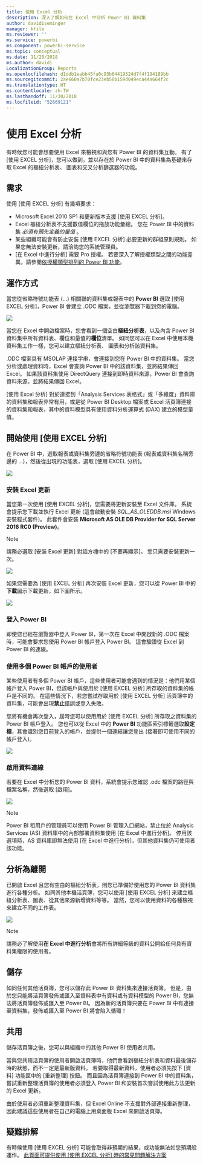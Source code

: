 ```yaml
---
title: 使用 Excel 分析
description: 深入了解如何在 Excel 中分析 Power BI 資料集
author: davidiseminger
manager: kfile
ms.reviewer: ''
ms.service: powerbi
ms.component: powerbi-service
ms.topic: conceptual
ms.date: 11/28/2018
ms.author: davidi
LocalizationGroup: Reports
ms.openlocfilehash: d1ddb1eabb45fa0c93b04419524d7f4f194189bb
ms.sourcegitcommit: 2ae660a7b70fce23eb58b159d049eca44a664f2c
ms.translationtype: HT
ms.contentlocale: zh-TW
ms.lasthandoff: 11/30/2018
ms.locfileid: "52669121"
---
```

# <a name="analyze-in-excel"></a>使用 Excel 分析
有時候您可能會想要使用 Excel 來檢視和與您有 Power BI 的資料集互動。 有了 [使用 EXCEL 分析]，您可以做到，並以存在於 Power BI 中的資料集為基礎來存取 Excel 的樞紐分析表、 圖表和交叉分析篩選器的功能。

## <a name="requirements"></a>需求
使用 [使用 EXCEL 分析] 有幾項要求：

* Microsoft Excel 2010 SP1 和更新版本支援 [使用 EXCEL 分析]。
* Excel 樞紐分析表不支援數值欄位的拖放功能彙總。 您在 Power BI 中的資料集 *必須有預先定義的量值* 。
* 某些組織可能會有防止安裝 [使用 EXCEL 分析] 必要更新的群組原則規則。 如果您無法安裝更新，請洽詢您的系統管理員。
* [在 Excel 中進行分析] 需要 Pro 授權。 若要深入了解授權類型之間的功能差異，請參閱[依授權類型排列的 Power BI 功能](service-features-license-type.md)。 

## <a name="how-does-it-work"></a>運作方式
當您從省略符號功能表 (...) 相關聯的資料集或報表中的 **Power BI** 選取 [使用 EXCEL 分析]，Power BI 會建立 .ODC 檔案，並從瀏覽器下載到您的電腦。

![](media/service-analyze-in-excel/power-bi-analyze-in-excel.png)

當您在 Excel 中開啟檔案時，您會看到一個空白**樞紐分析表**，以及內含 Power BI 資料集中所有資料表、欄位和量值的**欄位**清單。 如同您可以在 Excel 中使用本機資料集工作一樣，您可以建立樞紐分析表、 圖表和分析該資料集。

.ODC 檔案具有 MSOLAP 連接字串，會連接到您在 Power BI 中的資料集。 當您分析或處理資料時，Excel 會查詢 Power BI 中的該資料集，並將結果傳回 Excel。 如果該資料集使用 DirectQuery 連接到即時資料來源，Power BI 會查詢資料來源，並將結果傳回 Excel。

[使用 Excel 分析] 對於連接到「Analysis Services 表格式」或「多維度」資料庫的資料集和報表非常有用，或是從 Power BI Desktop 檔案或 Excel 活頁簿連接的資料集和報表，其中的資料模型具有使用資料分析運算式 (DAX) 建立的模型量值。

## <a name="get-started-with-analyze-in-excel"></a>開始使用 [使用 EXCEL 分析]
在 Power BI 中，選取報表或資料集旁邊的省略符號功能表 (報表或資料集名稱旁邊的 …)，然後從出現的功能表，選取 [使用 EXCEL 分析]。

![](media/service-analyze-in-excel/power-bi-analyze-menu.png)

### <a name="install-excel-updates"></a>安裝 Excel 更新
當您第一次使用 [使用 EXCEL 分析]，您需要將更新安裝至 Excel 文件庫。 系統會提示您下載並執行 Excel 更新 (這會啟動安裝 *SQL_AS_OLEDDB.msi* Windows 安裝程式套件)。 此套件會安裝 **Microsoft AS OLE DB Provider for SQL Server 2016 RC0 (Preview)**。

> [!NOTE]
> 請務必選取 [安裝 Excel 更新] 對話方塊中的 [不要再顯示]。 您只需要安裝更新一次。
> 
> 

![](media/service-analyze-in-excel/pbi_anlz_excel_dontshow.png)

如果您需要為 [使用 EXCEL 分析] 再次安裝 Excel 更新，您可以從 Power BI 中的**下載**圖示下載更新，如下圖所示。

![](media/service-analyze-in-excel/pbi_anlz_excel_download_again.png)

### <a name="sign-in-to-power-bi"></a>登入 Power BI
即使您已經在瀏覽器中登入 Power BI，第一次在 Excel 中開啟新的 .ODC 檔案時，可能會要求您使用 Power BI 帳戶登入 Power BI。 這會驗證從 Excel 到 Power BI 的連線。

### <a name="users-with-multiple-power-bi-accounts"></a>使用多個 Power BI 帳戶的使用者
某些使用者有多個 Power BI 帳戶，這些使用者可能會遇到的情況是：他們用某個帳戶登入 Power BI，但該帳戶與使用於 [使用 EXCEL 分析] 所存取的資料集的帳戶是不同的。 在這些情況下，若您嘗試存取用於 [使用 EXCEL 分析] 活頁簿中的資料集，可能會出現**禁止**錯誤或登入失敗。

您將有機會再次登入，屆時您可以使用用於 [使用 EXCEL 分析] 所存取之資料集的 Power BI 帳戶登入。 您也可以從 Excel 中的 **Power BI** 功能區索引標籤選取**設定檔**，其會識別您目前登入的帳戶，並提供一個連結讓您登出 (接著即可使用不同的帳戶登入)。

![](media/service-analyze-in-excel/pbi_anlz_excel_profile.png)

### <a name="enable-data-connections"></a>啟用資料連線
若要在 Excel 中分析您的 Power BI 資料，系統會提示您確認 .odc 檔案的路徑與檔案名稱，然後選取 [啟用]。

![](media/service-analyze-in-excel/pbi_anlz_excel_enable.png)

> [!NOTE]
> Power BI 租用戶的管理員可以使用 Power BI 管理入口網站，禁止位於 Analysis Services (AS) 資料庫中的內部部署資料集使用 [在 Excel 中進行分析]。 停用該選項時，AS 資料庫即無法使用 [在 Excel 中進行分析]，但其他資料集仍可使用者該功能。
> 
> 

## <a name="analyze-away"></a>分析為離開
已開啟 Excel 且您有空白的樞紐分析表，則您已準備好使用您的 Power BI 資料集進行各種分析。 如同其他本機活頁簿，您可以使用 [使用 EXCEL 分析] 來建立樞紐分析表、圖表、從其他來源新增資料等等。 當然，您可以使用資料的各種檢視來建立不同的工作表。

![](media/service-analyze-in-excel/pbi_anlz_excel_chart.png)

> [!NOTE]
> 請務必了解使用**在 Excel 中進行分析**會將所有詳細等級的資料公開給任何具有資料集權限的使用者。
> 
> 

## <a name="save"></a>儲存
如同任何其他活頁簿，您可以儲存此 Power BI 資料集來連接活頁簿。 但是，由於您只能將活頁簿發佈或匯入至資料表中有資料或有資料模型的 Power BI，您無法將活頁簿發佈或匯入至 Power BI。 因為新的活頁簿只要在 Power BI 中有連接至資料集，發佈或匯入至 Power BI 將會陷入循環！

## <a name="share"></a>共用
儲存活頁簿之後，您可以與組織中的其他 Power BI 使用者共用。

當與您共用活頁簿的使用者開啟活頁簿時，他們會看到樞紐分析表和資料最後儲存時的狀態，而不一定是最新版資料。 若要取得最新資料，使用者必須先按下 [資料] 功能區中的 [重新整理] 按鈕。 而且因為活頁簿連接到 Power BI 中的資料集，嘗試重新整理活頁簿的使用者必須登入 Power BI 和安裝首次嘗試使用此方法更新的 Excel 更新。

由於使用者必須重新整理資料集，但 Excel Online 不支援對外部連接重新整理，因此建議這些使用者在自己的電腦上用桌面版 Excel 來開啟活頁簿。

## <a name="troubleshooting"></a>疑難排解
有時候使用 [使用 EXCEL 分析] 可能會取得非預期的結果，或功能無法如您預期般運作。 [此頁面可提供使用 [使用 EXCEL 分析] 時的常見問題解決方案](desktop-troubleshooting-analyze-in-excel.md)